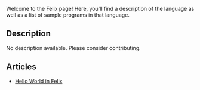 Welcome to the Felix page! Here, you'll find a description of the language as well as a list of sample programs in that language.

## Description

No description available. Please consider contributing.

## Articles

- [Hello World in Felix](https://sampleprograms.io/projects/hello-world/felix)